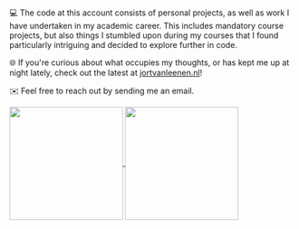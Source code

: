 💻 The code at this account consists of personal projects, as well as work I have undertaken in my academic career. This includes mandatory course projects, but also things I stumbled upon during my courses that I found particularly intriguing and decided to explore further in code.

🌐 If you're curious about what occupies my thoughts, or has kept me up at night lately, check out the latest at [jortvanleenen.nl](https://www.jortvanleenen.nl/)!

✉️ Feel free to reach out by sending me an email.

<a href="#">
  <img height=200 align="center" src="https://github-readme-stats.vercel.app/api?username=jortvanleenen&show=reviews&show_icons=true&theme=github_dark_dimmed&border_radius=5" />
</a>
<a href="#">
  <img height=200 align="center" src="https://github-readme-stats.vercel.app/api/top-langs/?username=jortvanleenen&layout=compact&langs_count=8&theme=github_dark_dimmed&border_radius=5" />
</a>
